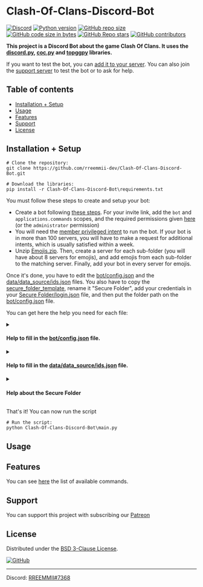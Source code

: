 # Clash-Of-Clans-Discord-Bot


[![Discord](https://img.shields.io/discord/719537805604290650?color=%230000ff&label=Discord&logo=https%3A%2F%2Fdiscord.com%2Fassets%2F2c21aeda16de354ba5334551a883b481.png&logoColor=%2300000000)](https://discord.gg/KQmstPw)
[![Python version](https://img.shields.io/badge/Python-%E2%89%A5%203.9-blue)](https://www.python.org/downloads/)
[![GitHub repo size](https://img.shields.io/github/repo-size/rreemmii-dev/Clash-Of-Clans-Discord-Bot?label=Repo%20Size)]()
[![GitHub code size in bytes](https://img.shields.io/github/languages/code-size/rreemmii-dev/Clash-Of-Clans-Discord-Bot?label=Code%20Size)]()
[![GitHub Repo stars](https://img.shields.io/github/stars/rreemmii-dev/Clash-Of-Clans-Discord-Bot?label=Stars)](https://github.com/rreemmii-dev/Clash-Of-Clans-Discord-Bot/stargazers)
[![GitHub contributors](https://img.shields.io/github/contributors/rreemmii-dev/Clash-Of-Clans-Discord-Bot?label=Contributors)](https://github.com/rreemmii-dev/Clash-Of-Clans-Discord-Bot/graphs/contributors)


**This project is a Discord Bot about the game Clash Of Clans. It uses the [discord.py](https://github.com/Rapptz/discord.py), [coc.py](https://github.com/mathsman5133/coc.py) and [topggpy](https://github.com/top-gg/python-sdk) libraries.**

If you want to test the bot, you can [add it to your server](https://rreemmii-dev.github.io/invite). You can also join the [support server](https://discord.gg/KQmstPw) to test the bot or to ask for help.


## Table of contents

- [Installation + Setup](#installation--setup)
- [Usage](#usage)
- [Features](#features)
- [Support](#support)
- [License](#license)


## Installation + Setup

```shell
# Clone the repository:
git clone https://github.com/rreemmii-dev/Clash-Of-Clans-Discord-Bot.git

# Download the libraries:
pip install -r Clash-Of-Clans-Discord-Bot\requirements.txt
```

You must follow these steps to create and setup your bot:
- Create a bot following [these steps](https://discordpy.readthedocs.io/en/latest/discord.html). For your invite link, add the `bot` and `applications.commands` scopes, and the required permissions given [here](data/data_source/useful.json) (or the `administrator` permission)
- You will need the [member privileged intent](https://discordpy.readthedocs.io/en/latest/intents.html#privileged-intents) to run the bot. If your bot is in more than 100 servers, you will have to make a request for additional intents, which is usually satisfied within a week.
- Unzip [Emojis.zip](Emojis.zip). Then, create a server for each sub-folder (you will have about 8 servers for emojis), and add emojis from each sub-folder to the matching server. Finally, add your bot in every server for emojis.

Once it's done, you have to edit the [bot/config.json](bot/config.json) and the [data/data_source/ids.json](data/data_source/ids.json) files. You also have to copy the [secure_folder_template](secure_folder_template), rename it "Secure Folder", add your credentials in your [Secure Folder/login.json](secure_folder_template/login.json) file, and then put the folder path on the [bot/config.json](bot/config.json) file.

You can get here the help you need for each file:

<details>
<summary>

#### Help to fill in the [bot/config.json](bot/config.json) file.

</summary>

In this file, you can choose whether to activate or not some parts of the code (e.g. code using Discord Intents). You have also some initialization of variables to do.

| Field                    | Description                                                                                                                                                       | Requirements                                                                                                                                                                                                                                            |
|--------------------------|-------------------------------------------------------------------------------------------------------------------------------------------------------------------|---------------------------------------------------------------------------------------------------------------------------------------------------------------------------------------------------------------------------------------------------------|
| `main_bot`               | Setting it to `false` will run a beta bot for tests, while setting it to `true` will run your main bot.                                                           | You need two bots to use them as beta and main bots. However, you can only use a main bot, and let `main_bot` at `true`.                                                                                                                                |
| `message_content_intent` | Message Content Intent is used for auto-moderation (with Perspective API) and links detection.                                                                    | Message content is a privileged intent, so you have to enable it in the Discord developer portal.                                                                                                                                                       |
| `top_gg`                 | You can interact with the [top.gg](https://top.gg) API to refresh the bot guilds count.                                                                           | You need to register your bot on [top.gg](https://top.gg).                                                                                                                                                                                              |
| `top_gg_webhooks`        | If it is enabled, you will receive a webhook when someone vote for your bot.                                                                                      | You need to register your bot on [top.gg](https://top.gg).<br/>Then, go to https://top.gg/bot/[bot_id]/webhooks and put http://[your_public_ip_address]:8080/topgg_webhook for "Webhook URL". Do not forget to do a port forwarding for your 8080 port. |
| `perspective_api`        | Perspective API allows you to check the toxicity of a message. When `message_content_intent` is set to `true`, you can moderate messages in your server using it. | You need to get an API key from the Google Cloud Platform. More information [here](https://developers.perspectiveapi.com/s/docs-get-started).                                                                                                           |

</details>

<details>
<summary>

#### Help to fill in the [data/data_source/ids.json](data/data_source/ids.json) file.

</summary>

In this file, you can choose whether to activate or not some parts of the code (e.g. code using Discord Intents). You have also some initialization of variables to do.

| Field                             | Description                                                                                                                                                                                                     |
|-----------------------------------|-----------------------------------------------------------------------------------------------------------------------------------------------------------------------------------------------------------------|
| Users                             |                                                                                                                                                                                                                 |
| `Creators`                        | List of bot creators ids. It is only used to give an access to some text commands like `dltmsg`. Slash commands for creators are set with the `Bot_creators_only_server`.                                       |
| `Bot`                             | Main bot id.                                                                                                                                                                                                    |
| `Bot_beta`                        | Beta bot id.                                                                                                                                                                                                    |
| Servers                           |                                                                                                                                                                                                                 |
| `Support_server`                  | Support server id. You have some functions only for the support server (e.g. Auto-moderation).                                                                                                                  |
| `Test_server`                     | A test server (slash commands synchronization is faster there). You can put your support server id or another.                                                                                                  |
| `Bot_creators_only_server`        | The server where all the slash commands for bot creators are. Everybody in this server will be able to use the slash commands for creators, so make sure only bot creators are in this server.                  |
| `Emojis_coc_th_bh_leagues_server` | The server with emojis of Town Halls, Builder Halls, leagues and heroes.                                                                                                                                        |
| `Emojis_coc_troops_spells_server` | The server with emojis of troops and spells.                                                                                                                                                                    |
| `Emojis_coc_war_leagues`          | The server with emojis of clan war leagues.                                                                                                                                                                     |
| `Emojis_coc_main_server`          | The server with other emojis about Clash Of Clans.                                                                                                                                                              |
| `Emojis_discord_main_server`      | The server with emojis of Discord User Interface.                                                                                                                                                               |
| `Emojis_discord_badges_server`    | The server with emojis of Discord badges.                                                                                                                                                                       |
| `Emojis_general_icons_server`     | The server with other emojis.                                                                                                                                                                                   |
| Channels                          |                                                                                                                                                                                                                 |
| `Weekly_stats_channel`            | The channel where the bot sends a weekly message to give the servers number evolution.                                                                                                                          |
| `Monthly_stats_channel`           | The channel were the bot sends a monthly message about its usage stats.                                                                                                                                         |
| `News_channel`                    | The news channel where announcements about the bot are sent.                                                                                                                                                    |
| `Rules_channel`                   | The rules channel.                                                                                                                                                                                              |
| `Status_channel`                  | The channel where the bot sends a message when it is connected, and when the cache is loaded.                                                                                                                   |
| `Guilds_bot_log_channel`          | The channel were the bot sends a message when it joins/leaves a server with more than 100 users (bot are not considered as users). For privacy reasons, please put this channel in the server for bot creators. |
| `Dm_bot_log_channel`              | The channel with the logs of messages sent to the bot with DMs. For privacy reasons, please put this channel in the server for bot creators.                                                                    |
| `Votes_channel`                   | The channel where messages are sent when someone vote for the bot on [top.gg](https://top.gg), with a vote counter per user.                                                                                    |
| `Welcome_channel`                 | The channel where the bot sends a welcome message when a new member arrives.                                                                                                                                    |
| `Perspective_api_channel`         | The channel where messages flagged by the Perspective API are sent.                                                                                                                                             |
| `Secure_folder_backup_channel`    | The channel where the backups of the Secure Folder are sent every week. For privacy reasons, please put this channel in the server for bot creators.                                                            |


</details>

<details>
<summary>

#### Help about the Secure Folder

</summary>

First, you have to copy the [secure_folder_template](secure_folder_template) and rename it "Secure Folder".

Then you have to fill in your [Secure Folder/login.json](secure_folder_template/login.json) with your credentials. You can see with the following table when each field is required

| Field                                        | When is it required ?                                         | How to get it ?                                                     |
|----------------------------------------------|---------------------------------------------------------------|---------------------------------------------------------------------|
| `discord > main`                             | Always Required                                               | Help here: https://discordpy.readthedocs.io/en/latest/discord.html  |
| `discord > beta`                             | Used if `main_bot` is set to `false` in bot/config.json       | Help here: https://discordpy.readthedocs.io/en/latest/discord.html  |
| `clash_of_clans > main > [email / password]` | Always Required                                               | You have to create an account in https://developer.clashofclans.com |
| `clash_of_clans > beta > [email / password]` | Used if `main_bot` is set to `false` in bot/config.json       | You have to create an account in https://developer.clashofclans.com |
| `top_gg > token`                             | Used if `top_gg` is set to `true` in bot/config.json          | Got from https://top.gg/bot/[bot_id]/webhooks                       |
| `top_gg > authorization`                     | Used if `top_gg_webhooks` is set to `true` in bot/config.json | You have to set it in https://top.gg/bot/[bot_id]/webhooks          |
| `perspective_api > token`                    | Used if `perspective_api` is set to `true` in bot/config.json | Help here: https://developers.perspectiveapi.com/s/docs-get-started |                                                           

You can now add your Secure Folder path in the [bot/config.json](bot/config.json) file.

</details>

That's it! You can now run the script

```shell
# Run the script:
python Clash-Of-Clans-Discord-Bot\main.py
```


## Usage



## Features

You can see [here](Commands.md) the list of available commands.


## Support

You can support this project with subscribing our [Patreon](https://www.patreon.com/clash_info)


## License

Distributed under the [BSD 3-Clause License](LICENSE).

[![GitHub](https://img.shields.io/github/license/rreemmii-dev/Clash-Of-Clans-Discord-Bot?label=License)](LICENSE)


---

Discord: [RREEMMII#7368](https://discord.com/channels/@me/490190727612071939)
